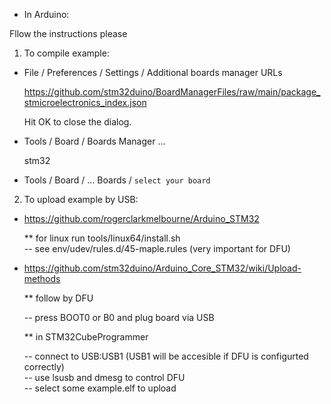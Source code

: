 
* In Arduino:

 Fllow the instructions please

 1. To compile example:

  - File / Preferences / Settings / Additional boards manager URLs

    https://github.com/stm32duino/BoardManagerFiles/raw/main/package_stmicroelectronics_index.json

    Hit OK to close the dialog.

  - Tools / Board / Boards Manager ...

    stm32

  - Tools / Board / ... Boards / `select your board`


 2. To upload example by USB:

  - https://github.com/rogerclarkmelbourne/Arduino_STM32

      ** for linux run tools/linux64/install.sh<br/>
          -- see env/udev/rules.d/45-maple.rules  (very important for DFU)

  - https://github.com/stm32duino/Arduino_Core_STM32/wiki/Upload-methods

    ** follow by DFU<br/>

      -- press BOOT0 or B0 and plug board via USB<br/>

    ** in STM32CubeProgrammer<br/>

      -- connect to USB:USB1 (USB1 will be accesible if DFU is configurted correctly)<br/>
      -- use lsusb and dmesg to control DFU</br>
      -- select some example.elf to upload
